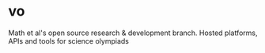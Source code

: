 # vo
Math et al's open source research &amp; development branch. Hosted platforms, APIs and tools for science olympiads
